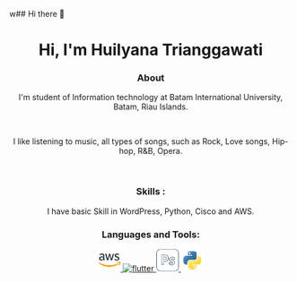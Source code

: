 w## Hi there 👋
<h1 align="center">Hi, I'm Huilyana Trianggawati</h1>
<h3 align="center">About</h3>
<p align="center">I'm student of Information technology at Batam International University, Batam, Riau Islands.</p>
<br/>
<p align="center">I like listening to music, all types of songs, such as Rock, Love songs, Hip-hop, R&B, Opera.</p>
<br/>

<h3 align="center">Skills :</h3>
<p align="center">I have basic Skill in WordPress, Python, Cisco and AWS.</p>

<h3 align="center">Languages and Tools:</h3>
<p align="center"> <a href="https://aws.amazon.com" target="_blank" rel="noreferrer"> <img src="https://raw.githubusercontent.com/devicons/devicon/master/icons/amazonwebservices/amazonwebservices-original-wordmark.svg" alt="aws" width="40" height="40"/> </a> <a href="https://flutter.dev" target="_blank" rel="noreferrer"> <img src="https://www.vectorlogo.zone/logos/flutterio/flutterio-icon.svg" alt="flutter" width="40" height="40"/> </a> <a href="https://www.photoshop.com/en" target="_blank" rel="noreferrer"> <img src="https://raw.githubusercontent.com/devicons/devicon/master/icons/photoshop/photoshop-line.svg" alt="photoshop" width="40" height="40"/> </a> <a href="https://www.python.org" target="_blank" rel="noreferrer"> <img src="https://raw.githubusercontent.com/devicons/devicon/master/icons/python/python-original.svg" alt="python" width="40" height="40"/> </a> </p>

